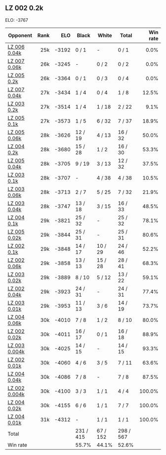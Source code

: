 ## LZ 002 0.2k ##

ELO: -3767

Opponent | Rank | ELO | Black | White | Total | Win rate
---------|-----:|----:|-------|-------|-------|-------:
[LZ 006 0.04k](LZ%20006%200.04k.md) | 25k | -3192 | 0 / 1 | - | 0 / 1 | 0.0%
[LZ 007 0.06k](LZ%20007%200.06k.md) | 26k | -3245 | - | 0 / 2 | 0 / 2 | 0.0%
[LZ 005 0.2k](LZ%20005%200.2k.md) | 26k | -3364 | 0 / 1 | 0 / 3 | 0 / 4 | 0.0%
[LZ 007 0.04k](LZ%20007%200.04k.md) | 27k | -3434 | 1 / 4 | 0 / 4 | 1 / 8 | 12.5%
[LZ 003 0.2k](LZ%20003%200.2k.md) | 27k | -3514 | 1 / 4 | 1 / 18 | 2 / 22 | 9.1%
[LZ 005 0.1k](LZ%20005%200.1k.md) | 27k | -3573 | 1 / 5 | 6 / 32 | 7 / 37 | 18.9%
[LZ 005 0.06k](LZ%20005%200.06k.md) | 28k | -3626 | 12 / 19 | 4 / 13 | 16 / 32 | 50.0%
[LZ 004 0.2k](LZ%20004%200.2k.md) | 28k | -3680 | 15 / 28 | 1 / 2 | 16 / 30 | 53.3%
[LZ 005 0.04k](LZ%20005%200.04k.md) | 28k | -3705 | 9 / 19 | 3 / 13 | 12 / 32 | 37.5%
[LZ 003 0.1k](LZ%20003%200.1k.md) | 28k | -3707 | - | 4 / 38 | 4 / 38 | 10.5%
[LZ 003 0.06k](LZ%20003%200.06k.md) | 28k | -3713 | 2 / 7 | 5 / 25 | 7 / 32 | 21.9%
[LZ 003 0.04k](LZ%20003%200.04k.md) | 28k | -3747 | 13 / 18 | 3 / 15 | 16 / 33 | 48.5%
[LZ 004 0.1k](LZ%20004%200.1k.md) | 29k | -3821 | 25 / 32 | - | 25 / 32 | 78.1%
[LZ 005 0.02k](LZ%20005%200.02k.md) | 29k | -3844 | 25 / 31 | - | 25 / 31 | 80.6%
[LZ 002 0.1k](LZ%20002%200.1k.md) | 29k | -3848 | 14 / 17 | 10 / 29 | 24 / 46 | 52.2%
[LZ 002 0.06k](LZ%20002%200.06k.md) | 29k | -3858 | 13 / 13 | 15 / 28 | 28 / 41 | 68.3%
[LZ 003 0.02k](LZ%20003%200.02k.md) | 29k | -3889 | 8 / 10 | 5 / 12 | 13 / 22 | 59.1%
[LZ 002 0.04k](LZ%20002%200.04k.md) | 29k | -3923 | 24 / 31 | - | 24 / 31 | 77.4%
[LZ 003 0.01k](LZ%20003%200.01k.md) | 29k | -3953 | 11 / 13 | 3 / 6 | 14 / 19 | 73.7%
[LZ 004 0.06k](LZ%20004%200.06k.md) | 30k | -4010 | 7 / 8 | 1 / 2 | 8 / 10 | 80.0%
[LZ 002 0.02k](LZ%20002%200.02k.md) | 30k | -4011 | 16 / 17 | 0 / 1 | 16 / 18 | 88.9%
[LZ 003 0.004k](LZ%20003%200.004k.md) | 30k | -4025 | 14 / 15 | - | 14 / 15 | 93.3%
[LZ 002 0.01k](LZ%20002%200.01k.md) | 30k | -4060 | 4 / 6 | 3 / 5 | 7 / 11 | 63.6%
[LZ 004 0.04k](LZ%20004%200.04k.md) | 30k | -4086 | 7 / 8 | - | 7 / 8 | 87.5%
[LZ 002 0.004k](LZ%20002%200.004k.md) | 30k | -4100 | 3 / 3 | 1 / 1 | 4 / 4 | 100.0%
[LZ 004 0.02k](LZ%20004%200.02k.md) | 30k | -4155 | 6 / 6 | 1 / 1 | 7 / 7 | 100.0%
[LZ 004 0.01k](LZ%20004%200.01k.md) | 31k | -4312 | - | 1 / 1 | 1 / 1 | 100.0%
Total | | | 231 / 415 | 67 / 152 | 298 / 567 | 
Win rate| | | 55.7% | 44.1% | 52.6% | 

